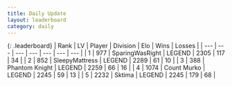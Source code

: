 ```yaml
---
title: Daily Update
layout: leaderboard
category: daily
---
```


{: .leaderboard}
| Rank | LV | Player | Division | Elo | Wins | Losses |
| --- | --- | --- | --- | --- | --- | --- |
| <span data-change="4">1</span> | 977 | <span title="ID: 402846">SparingWasRight</span> | LEGEND | <span data-change="61">2305</span> | <span data-change="19">117</span> | <span data-change="3">34</span> |
| <span data-change="-1">2</span> | 852 | <span title="ID: 153129">SleepyMattress</span> | LEGEND | <span data-change="33">2289</span> | <span data-change="10">61</span> | <span data-change="2">10</span> |
| <span data-change="-1">3</span> | 388 | <span title="ID: 742939">Phantom Knight</span> | LEGEND | <span data-change="4">2259</span> | <span data-change="7">66</span> | <span data-change="4">16</span> |
| <span data-change="12">4</span> | 1074 | <span title="ID: 498323">Count Murko</span> | LEGEND | <span data-change="42">2245</span> | <span data-change="11">59</span> | <span data-change="2">13</span> |
| <span data-change="-1">5</span> | 2232 | <span title="ID: 353063">Sktima</span> | LEGEND | <span data-change="0">2245</span> | <span data-change="0">179</span> | <span data-change="0">68</span> |